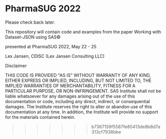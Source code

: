 # PharmaSUG 2022

Please check back later.

This repository will contain code and examples from the paper Working with Dataset-JSON using SAS©

presented at PharmaSUG 2022, May 22 - 25

Lex Jansen, CDISC (Lex Jansen Consulting LLC)

Disclaimer

THIS CODE IS PROVIDED "AS IS" WITHOUT WARRANTY OF
ANY KIND, EITHER EXPRESS OR IMPLIED, INCLUDING, BUT NOT LIMITED TO, THE IMPLIED
WARRANTIES OF MERCHANTABILITY, FITNESS FOR A PARTICULAR PURPOSE, OR
NON-INFRINGEMENT. SAS Institute shall not be liable whatsoever for any damages
arising out of the use of this documentation or code, including any direct,
indirect, or consequential damages. The Institute reserves the right to alter or
abandon use of this documentation at any time. In addition, the Institute will
provide no support for the materials contained herein.
>>>>>>> b7367159f5587fe85413de8b8d7a313cf7938bbe
